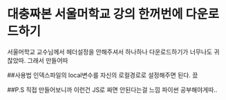 # 대충짜본 서울머학교 강의 한꺼번에 다운로드하기
서울머학교 교수님께서 헤더설정을 안해주셔서
하나하나 다운로드하기가 너무나도 귀찮았따. 그래서 만들어따

##사용법
인덱스파일의 local변수를 자신의 로컬경로로 설정해주면 된다. 끘

##P.S
직접 만들어보니까 이런건 JS로 짜면 안된다는걸 느낌 
파이썬 공부해야게따..
